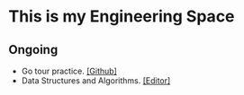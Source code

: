# This is my Engineering Space

## Ongoing

 - Go tour practice. [[Github]](https://github.com/thedevwonder/go-tour)
 - Data Structures and Algorithms. [[Editor]](https://docs.google.com/document/d/138WwDNZCQelTNS3rQAfj5CaYJvpaUZBZgnbVSHYpp8A/edit?usp=sharing)